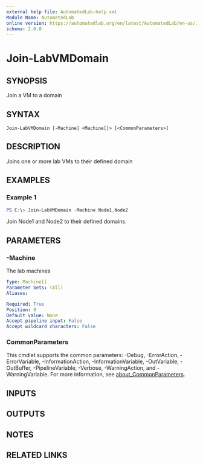 ```yaml
---
external help file: AutomatedLab-help.xml
Module Name: AutomatedLab
online version: https://automatedlab.org/en/latest/AutomatedLab/en-us/Join-LabVMDomain
schema: 2.0.0
---
```


# Join-LabVMDomain

## SYNOPSIS
Join a VM to a domain

## SYNTAX

```
Join-LabVMDomain [-Machine] <Machine[]> [<CommonParameters>]
```

## DESCRIPTION
Joins one or more lab VMs to their defined domain

## EXAMPLES

### Example 1
```powershell
PS C:\> Join-LabVMDomain -Machine Node1,Node2
```

Join Node1 and Node2 to their defined domains.

## PARAMETERS

### -Machine
The lab machines

```yaml
Type: Machine[]
Parameter Sets: (All)
Aliases:

Required: True
Position: 0
Default value: None
Accept pipeline input: False
Accept wildcard characters: False
```

### CommonParameters
This cmdlet supports the common parameters: -Debug, -ErrorAction, -ErrorVariable, -InformationAction, -InformationVariable, -OutVariable, -OutBuffer, -PipelineVariable, -Verbose, -WarningAction, and -WarningVariable. For more information, see [about_CommonParameters](http://go.microsoft.com/fwlink/?LinkID=113216).

## INPUTS

## OUTPUTS

## NOTES

## RELATED LINKS

